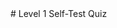 <html>
 <head>
  <title>
   League Level 1 - Quiz
  </title>
  <meta charset="utf-8"/>
  <meta content="width=device-width, initial-scale=1" name="viewport"/>
  <link href="https://league-central.github.io/curriculum/style/style.css" rel="stylesheet"/>
  <link href="https://fonts.googleapis.com/css?family=Raleway" rel="stylesheet"/>
  <style>
   #quiz {
                margin-left:50px;
            }
            #nav {
                margin-left:50px;
                position: relative;
            }
            #footer {
                position: absolute;
                bottom: -100;
                width: 100%;
            }
            button {background-color:yellow; border-radius: 3px; font-size: 125%;
            }
            code {font-size: 125%; color: forestgreen}
            pre{
                margin: 10 auto;
                width: 90%;
            }
  </style>
 </head>
 # 
        Level 1 Self-Test Quiz
</html>
